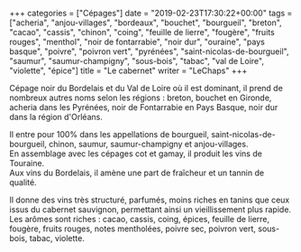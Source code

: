 +++
categories = ["Cépages"]
date = "2019-02-23T17:30:22+00:00"
tags = ["acheria", "anjou-villages", "bordeaux", "bouchet", "bourgueil", "breton", "cacao", "cassis", "chinon", "coing", "feuille de lierre", "fougère", "fruits rouges", "menthol", "noir de fontarrabie", "noir dur", "ouraine", "pays basque", "poivre", "poivron vert", "pyrénées", "saint-nicolas-de-bourgueil", "saumur", "saumur-champigny", "sous-bois", "tabac", "val de Loire", "violette", "épice"] 
title = "Le cabernet"
writer = "LeChaps"
+++

Cépage noir du Bordelais et du Val de Loire où il est dominant, il prend de nombreux autres noms selon les régions : breton, bouchet en Gironde, acheria dans les Pyrénées, noir de Fontarrabie en Pays Basque, noir dur dans la région d'Orléans.  

Il entre pour 100% dans les appellations de bourgueil, saint-nicolas-de-bourgueil, chinon, saumur, saumur-champigny et anjou-villages.  
En assemblage avec les cépages cot et gamay, il produit les vins de Touraine.  
Aux vins du Bordelais, il amène une part de fraîcheur et un tannin de qualité.  

Il donne des vins très structuré, parfumés, moins riches en tanins que ceux issus du cabernet sauvignon, permettant ainsi un vieillissement plus rapide.  
Les arômes sont riches : cacao, cassis, coing, épices, feuille de lierre, fougère, fruits rouges, notes mentholées, poivre sec, poivron vert, sous-bois, tabac, violette.
